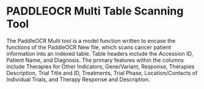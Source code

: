 # PADDLEOCR Multi Table Scanning Tool 
The PaddleOCR Multi tool is a model function written to encase the functions of the PaddleOCR New file, which scans cancer patient information into an indexed table. Table headers include the Accession ID, Patient Name, and Diagnosis. The primary features within the columns include Therapies for Other Indicators, Gene/Variant, Response, Therapies Description, Trial Title and ID, Treatments, Trial Phase, Location/Contacts of Individual Trials, and Therapy Response and Description.

